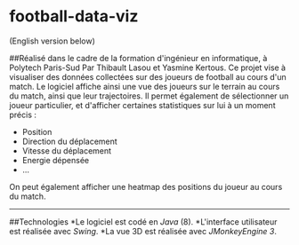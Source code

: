 # football-data-viz

(English version below)

##Réalisé dans le cadre de la formation d'ingénieur en informatique, à Polytech Paris-Sud
Par Thibault Lasou et Yasmine Kertous.
Ce projet vise à visualiser des données collectées sur des joueurs de football au cours d'un match. 
Le logiciel affiche ainsi une vue des joueurs sur le terrain au cours du match, ainsi que leur trajectoires.
Il permet également de sélectionner un joueur particulier, et d'afficher certaines statistiques sur lui à un moment précis :
* Position 
* Direction du déplacement
* Vitesse du déplacement
* Energie dépensée
* ...

On peut également afficher une heatmap des positions du joueur au cours du match.


----------------
##Technologies
*Le logiciel est codé en _Java_ (8).
*L'interface utilisateur est réalisée avec _Swing_.
*La vue 3D est réalisée avec _JMonkeyEngine 3_.